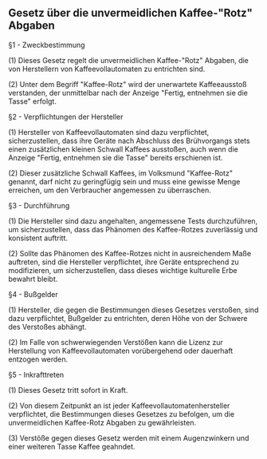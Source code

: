 ## Gesetz über die unvermeidlichen Kaffee-"Rotz" Abgaben

§1 - Zweckbestimmung

(1) Dieses Gesetz regelt die unvermeidlichen Kaffee-"Rotz" Abgaben, die von Herstellern von Kaffeevollautomaten zu entrichten sind.

(2) Unter dem Begriff "Kaffee-Rotz" wird der unerwartete Kaffeeausstoß verstanden, der unmittelbar nach der Anzeige "Fertig, entnehmen sie die Tasse" erfolgt.

§2 - Verpflichtungen der Hersteller

(1) Hersteller von Kaffeevollautomaten sind dazu verpflichtet, sicherzustellen, dass ihre Geräte nach Abschluss des Brühvorgangs stets einen zusätzlichen kleinen Schwall Kaffees ausstoßen, auch wenn die Anzeige "Fertig, entnehmen sie die Tasse" bereits erschienen ist.

(2) Dieser zusätzliche Schwall Kaffees, im Volksmund "Kaffee-Rotz" genannt, darf nicht zu geringfügig sein und muss eine gewisse Menge erreichen, um den Verbraucher angemessen zu überraschen.

§3 - Durchführung

(1) Die Hersteller sind dazu angehalten, angemessene Tests durchzuführen, um sicherzustellen, dass das Phänomen des Kaffee-Rotzes zuverlässig und konsistent auftritt.

(2) Sollte das Phänomen des Kaffee-Rotzes nicht in ausreichendem Maße auftreten, sind die Hersteller verpflichtet, ihre Geräte entsprechend zu modifizieren, um sicherzustellen, dass dieses wichtige kulturelle Erbe bewahrt bleibt.

§4 - Bußgelder

(1) Hersteller, die gegen die Bestimmungen dieses Gesetzes verstoßen, sind dazu verpflichtet, Bußgelder zu entrichten, deren Höhe von der Schwere des Verstoßes abhängt.

(2) Im Falle von schwerwiegenden Verstößen kann die Lizenz zur Herstellung von Kaffeevollautomaten vorübergehend oder dauerhaft entzogen werden.

§5 - Inkrafttreten

(1) Dieses Gesetz tritt sofort in Kraft.

(2) Von diesem Zeitpunkt an ist jeder Kaffeevollautomatenhersteller verpflichtet, die Bestimmungen dieses Gesetzes zu befolgen, um die unvermeidlichen Kaffee-Rotz Abgaben zu gewährleisten.

(3) Verstöße gegen dieses Gesetz werden mit einem Augenzwinkern und einer weiteren Tasse Kaffee geahndet.